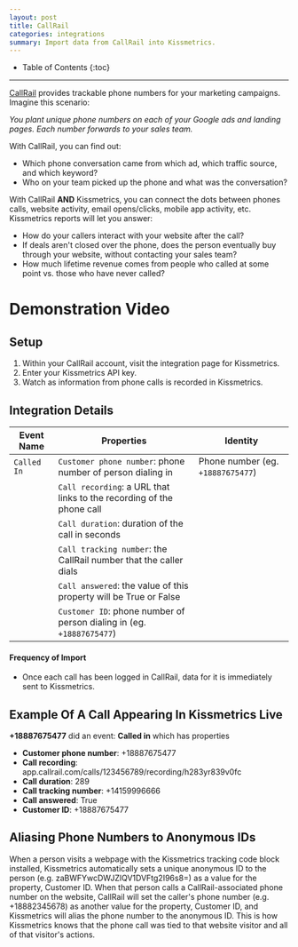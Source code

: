 ```yaml
---
layout: post
title: CallRail
categories: integrations
summary: Import data from CallRail into Kissmetrics.
---
```

* Table of Contents
{:toc}
* * *

[CallRail][callrail] provides trackable phone numbers for your marketing campaigns. Imagine this scenario:

*You plant unique phone numbers on each of your Google ads and landing pages. Each number forwards to your sales team.*

With CallRail, you can find out:

* Which phone conversation came from which ad, which traffic source, and which keyword?
* Who on your team picked up the phone and what was the conversation?

With CallRail **AND** Kissmetrics, you can connect the dots between phones calls, website activity, email opens/clicks, mobile app activity, etc. Kissmetrics reports will let you answer:

* How do your callers interact with your website after the call?
* If deals aren't closed over the phone, does the person eventually buy through your website, without contacting your sales team?
* How much lifetime revenue comes from people who called at some point vs. those who have never called?

# Demonstration Video

<div id="wistia_nbbk71q98e" class="wistia_embed wistia-embed" data-video-width="640" data-video-height="400">
</div>

## Setup

1. Within your CallRail account, visit the integration page for Kissmetrics.
2. Enter your Kissmetrics API key.
3. Watch as information from phone calls is recorded in Kissmetrics.

## Integration Details

Event Name | Properties | Identity
-----------| ---------- | --------
`Called In` | `Customer phone number`: phone number of person dialing in | Phone number (eg. `+18887675477`)
    | `Call recording`: a URL that links to the recording of the phone call
    | `Call duration`: duration of the call in seconds
    | `Call tracking number`: the CallRail number that the caller dials
    | `Call answered`: the value of this property will be True or False
    | `Customer ID`: phone number of person dialing in (eg. `+18887675477`)

#### Frequency of Import

* Once each call has been logged in CallRail, data for it is immediately sent to Kissmetrics.

## Example Of A Call Appearing In Kissmetrics Live

**+18887675477** did an event: **Called in** which has properties

* **Customer phone number**: +18887675477
* **Call recording**: app.callrail.com/calls/123456789/recording/h283yr839v0fc
* **Call duration**: 289
* **Call tracking number**: +14159996666
* **Call answered**: True
* **Customer ID**: +18887675477

## Aliasing Phone Numbers to Anonymous IDs

When a person visits a webpage with the Kissmetrics tracking code block installed, Kissmetrics automatically sets a unique anonymous ID to the person (e.g. zaBWFYwcDWJZlQV1DVFtg2I96s8=) as a value for the property, Customer ID. When that person calls a CallRail-associated phone number on the website, CallRail will set the caller's phone number (e.g. +18882345678) as another value for the property, Customer ID, and Kissmetrics will alias the phone number to the anonymous ID. This is how Kissmetrics knows that the phone call was tied to that website visitor and all of that visitor's actions.

[callrail]: http://callrail.com/
[callcode]: http://en.wikipedia.org/wiki/List_of_country_calling_codes
